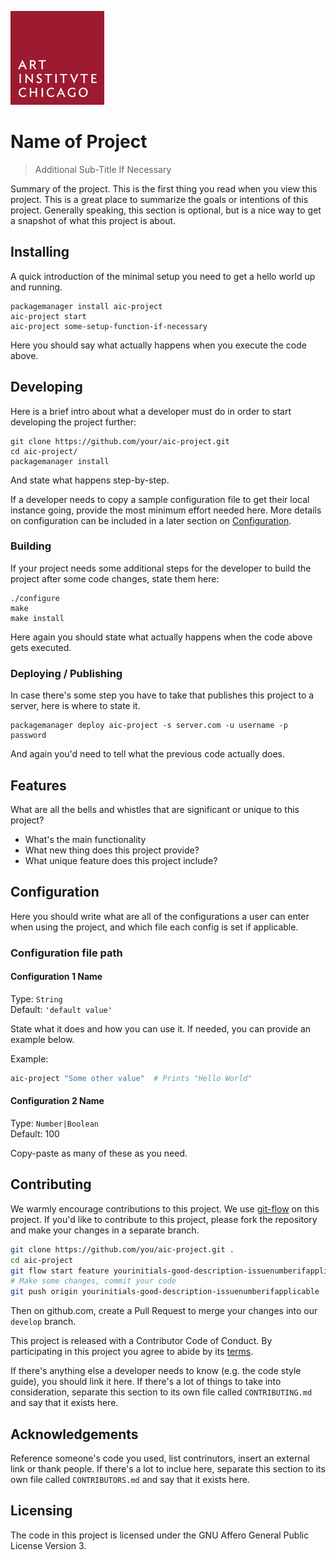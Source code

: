 ![Art Institute of Chicago](aic-logo.gif)

# Name of Project
> Additional Sub-Title If Necessary

Summary of the project. This is the first thing you read when you view this 
project. This is a great place to summarize the goals or intentions of this 
project. Generally speaking, this section is optional, but is a nice way to 
get a snapshot of what this project is about.

## Installing

A quick introduction of the minimal setup you need to get a hello world up and
running.

```shell
packagemanager install aic-project
aic-project start
aic-project some-setup-function-if-necessary
```

Here you should say what actually happens when you execute the code above.

## Developing

Here is a brief intro about what a developer must do in order to start developing
the project further:

```shell
git clone https://github.com/your/aic-project.git
cd aic-project/
packagemanager install
```

And state what happens step-by-step.

If a developer needs to copy a sample configuration file to get their local instance 
going, provide the most minimum effort needed here. More details on configuration can 
be included in a later section on [Configuration](#configuration).

### Building

If your project needs some additional steps for the developer to build the
project after some code changes, state them here:

```shell
./configure
make
make install
```

Here again you should state what actually happens when the code above gets
executed.

### Deploying / Publishing

In case there's some step you have to take that publishes this project to a
server, here is where to state it.

```shell
packagemanager deploy aic-project -s server.com -u username -p password
```

And again you'd need to tell what the previous code actually does.

## Features

What are all the bells and whistles that are significant or unique to this project?

* What's the main functionality
* What new thing does this project provide?
* What unique feature does this project include?

## Configuration

Here you should write what are all of the configurations a user can enter when
using the project, and which file each config is set if applicable.

### Configuration file path

#### Configuration 1 Name
Type: `String`  
Default: `'default value'`

State what it does and how you can use it. If needed, you can provide
an example below.

Example:
```bash
aic-project "Some other value"  # Prints "Hello World"
```

#### Configuration 2 Name
Type: `Number|Boolean`  
Default: 100

Copy-paste as many of these as you need.

## Contributing

We warmly encourage contributions to this project. We use [git-flow](https://github.com/nvie/gitflow) 
on this project. If you'd like to contribute to this project, please fork 
the repository and make your changes in a separate branch.

```bash
git clone https://github.com/you/aic-project.git .
cd aic-project
git flow start feature yourinitials-good-description-issuenumberifapplicable
# Make some changes, commit your code
git push origin yourinitials-good-description-issuenumberifapplicable
```

Then on github.com, create a Pull Request to merge your changes into our 
`develop` branch. 

This project is released with a Contributor Code of Conduct. By participating in 
this project you agree to abide by its [terms](CODE_OF_CONDUCT.md).

If there's anything else a developer needs to know (e.g. the code style
guide), you should link it here. If there's a lot of things to take into
consideration, separate this section to its own file called `CONTRIBUTING.md` 
and say that it exists here.

## Acknowledgements

Reference someone's code you used, list contrinutors, insert an external link 
or thank people. If there's a lot to inclue here, separate this section to its 
own file called `CONTRIBUTORS.md` and say that it exists here.


## Licensing

The code in this project is licensed under the GNU Affero General Public 
License Version 3.
